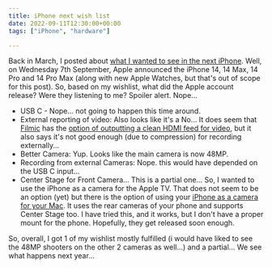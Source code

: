 ```yaml
---
title: iPhone next wish list
date: 2022-09-11T12:30:00+00:00	
tags: ["iPhone", "hardware"]

---
```


Back in March, I posted about [what I wanted to see in the next iPhone](https://miniblog.tiernanotoole.ie/posts/next-iphone-wishlist/). Well, on Wednesday 7th September, Apple announced the iPhone 14, 14 Max, 14 Pro and 14 Pro Max (along with new Apple Watches, but that's out of scope for this post). So, based on my wishlist, what did the Apple account release? Were they listening to me? Spoiler alert. Nope...

* USB C - Nope... not going to happen this time around.
* External reporting of video: Also looks like it's a No... It does seem that [Filmic](https://geni.us/Iadm6hu) has the [option of outputting a clean HDMI feed for video](https://filmicpro.helpscoutdocs.com/article/67-clean-hdmi-out-support-in-filmic-pro), but it also says it's not good enough (due to compression) for recording externally... 
* Better Camera: Yup. Looks like the main camera is now 48MP. 
* Recording from external Cameras: Nope. this would have depended on the USB C input...
* Center Stage for Front Camera... This is a partial one... So, I wanted to use the iPhone as a camera for the Apple TV. That does not seem to be an option (yet) but there is the option of using your [iPhone as a camera for your Mac](https://9to5mac.com/2022/08/01/iphone-as-mac-webcam-continuity-camera/). It uses the rear cameras of your phone and supports Center Stage too. I have tried this, and it works, but I don't have a proper mount for the phone. Hopefully, they get released soon enough. 

So, overall, I got 1 of my wishlist mostly fulfilled (i would have liked to see the 48MP shooters on the other 2 cameras as well...) and a partial... We see what happens next year...